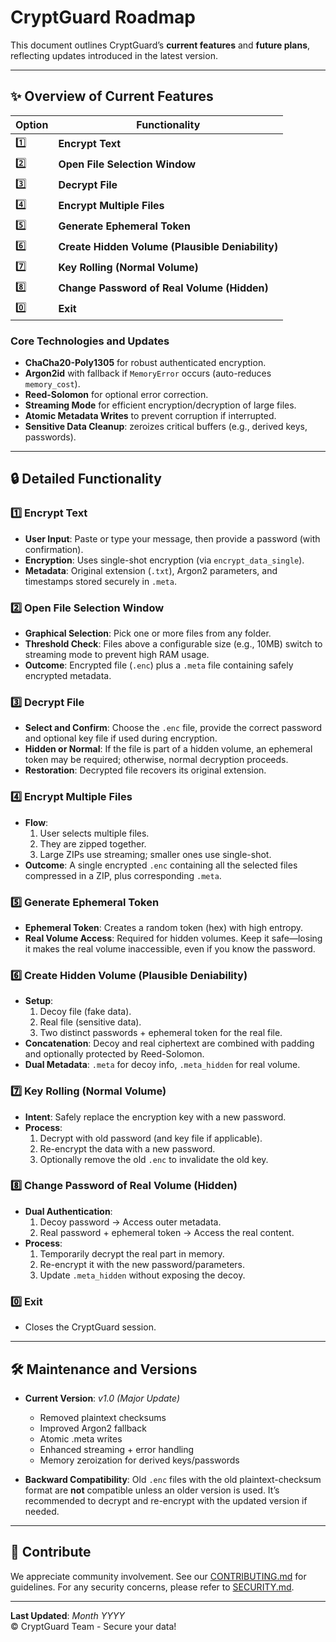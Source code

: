 # CryptGuard Roadmap

This document outlines CryptGuard’s **current features** and **future plans**, reflecting updates introduced in the latest version.

---

## ✨ Overview of Current Features

| Option | Functionality                                                   |
|--------|-----------------------------------------------------------------|
| 1️⃣     | **Encrypt Text**                                               |
| 2️⃣     | **Open File Selection Window**                                 |
| 3️⃣     | **Decrypt File**                                              |
| 4️⃣     | **Encrypt Multiple Files**                                     |
| 5️⃣     | **Generate Ephemeral Token**                                   |
| 6️⃣     | **Create Hidden Volume (Plausible Deniability)**              |
| 7️⃣     | **Key Rolling (Normal Volume)**                                |
| 8️⃣     | **Change Password of Real Volume (Hidden)**                    |
| 0️⃣     | **Exit**                                                       |

### Core Technologies and Updates

- **ChaCha20-Poly1305** for robust authenticated encryption.
- **Argon2id** with fallback if `MemoryError` occurs (auto-reduces `memory_cost`).
- **Reed-Solomon** for optional error correction.
- **Streaming Mode** for efficient encryption/decryption of large files.
- **Atomic Metadata Writes** to prevent corruption if interrupted.
- **Sensitive Data Cleanup**: zeroizes critical buffers (e.g., derived keys, passwords).

---

## 🔒 Detailed Functionality

### 1️⃣ Encrypt Text
- **User Input**: Paste or type your message, then provide a password (with confirmation).
- **Encryption**: Uses single-shot encryption (via `encrypt_data_single`).
- **Metadata**: Original extension (`.txt`), Argon2 parameters, and timestamps stored securely in `.meta`.

### 2️⃣ Open File Selection Window
- **Graphical Selection**: Pick one or more files from any folder.
- **Threshold Check**: Files above a configurable size (e.g., 10MB) switch to streaming mode to prevent high RAM usage.
- **Outcome**: Encrypted file (`.enc`) plus a `.meta` file containing safely encrypted metadata.

### 3️⃣ Decrypt File
- **Select and Confirm**: Choose the `.enc` file, provide the correct password and optional key file if used during encryption.
- **Hidden or Normal**: If the file is part of a hidden volume, an ephemeral token may be required; otherwise, normal decryption proceeds.
- **Restoration**: Decrypted file recovers its original extension.

### 4️⃣ Encrypt Multiple Files
- **Flow**:
  1. User selects multiple files.
  2. They are zipped together.
  3. Large ZIPs use streaming; smaller ones use single-shot.
- **Outcome**: A single encrypted `.enc` containing all the selected files compressed in a ZIP, plus corresponding `.meta`.

### 5️⃣ Generate Ephemeral Token
- **Ephemeral Token**: Creates a random token (hex) with high entropy.
- **Real Volume Access**: Required for hidden volumes. Keep it safe—losing it makes the real volume inaccessible, even if you know the password.

### 6️⃣ Create Hidden Volume (Plausible Deniability)
- **Setup**:
  1. Decoy file (fake data).
  2. Real file (sensitive data).
  3. Two distinct passwords + ephemeral token for the real file.
- **Concatenation**: Decoy and real ciphertext are combined with padding and optionally protected by Reed-Solomon.
- **Dual Metadata**: `.meta` for decoy info, `.meta_hidden` for real volume.

### 7️⃣ Key Rolling (Normal Volume)
- **Intent**: Safely replace the encryption key with a new password.
- **Process**:
  1. Decrypt with old password (and key file if applicable).
  2. Re-encrypt the data with a new password.
  3. Optionally remove the old `.enc` to invalidate the old key.

### 8️⃣ Change Password of Real Volume (Hidden)
- **Dual Authentication**:
  1. Decoy password → Access outer metadata.
  2. Real password + ephemeral token → Access the real content.
- **Process**:
  1. Temporarily decrypt the real part in memory.
  2. Re-encrypt it with the new password/parameters.
  3. Update `.meta_hidden` without exposing the decoy.

### 0️⃣ Exit
- Closes the CryptGuard session.

---

## 🛠 Maintenance and Versions

- **Current Version**: *v1.0 (Major Update)*  
  - Removed plaintext checksums  
  - Improved Argon2 fallback  
  - Atomic .meta writes  
  - Enhanced streaming + error handling  
  - Memory zeroization for derived keys/passwords

- **Backward Compatibility**: Old `.enc` files with the old plaintext-checksum format are **not** compatible unless an older version is used. It’s recommended to decrypt and re-encrypt with the updated version if needed.

---

## 🤝 Contribute

We appreciate community involvement. See our [CONTRIBUTING.md](CONTRIBUTING.md) for guidelines. For any security concerns, please refer to [SECURITY.md](SECURITY.md).

---

**Last Updated**: *Month YYYY*  
&copy; CryptGuard Team - Secure your data!
